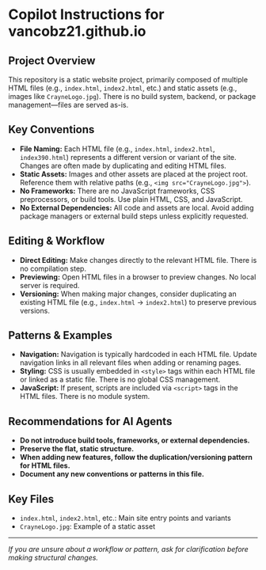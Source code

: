 # Copilot Instructions for vancobz21.github.io

## Project Overview
This repository is a static website project, primarily composed of multiple HTML files (e.g., `index.html`, `index2.html`, etc.) and static assets (e.g., images like `CrayneLogo.jpg`). There is no build system, backend, or package management—files are served as-is.

## Key Conventions
- **File Naming:** Each HTML file (e.g., `index.html`, `index2.html`, `index390.html`) represents a different version or variant of the site. Changes are often made by duplicating and editing HTML files.
- **Static Assets:** Images and other assets are placed at the project root. Reference them with relative paths (e.g., `<img src="CrayneLogo.jpg">`).
- **No Frameworks:** There are no JavaScript frameworks, CSS preprocessors, or build tools. Use plain HTML, CSS, and JavaScript.
- **No External Dependencies:** All code and assets are local. Avoid adding package managers or external build steps unless explicitly requested.

## Editing & Workflow
- **Direct Editing:** Make changes directly to the relevant HTML file. There is no compilation step.
- **Previewing:** Open HTML files in a browser to preview changes. No local server is required.
- **Versioning:** When making major changes, consider duplicating an existing HTML file (e.g., `index.html` → `index2.html`) to preserve previous versions.

## Patterns & Examples
- **Navigation:** Navigation is typically hardcoded in each HTML file. Update navigation links in all relevant files when adding or renaming pages.
- **Styling:** CSS is usually embedded in `<style>` tags within each HTML file or linked as a static file. There is no global CSS management.
- **JavaScript:** If present, scripts are included via `<script>` tags in the HTML files. There is no module system.

## Recommendations for AI Agents
- **Do not introduce build tools, frameworks, or external dependencies.**
- **Preserve the flat, static structure.**
- **When adding new features, follow the duplication/versioning pattern for HTML files.**
- **Document any new conventions or patterns in this file.**

## Key Files
- `index.html`, `index2.html`, etc.: Main site entry points and variants
- `CrayneLogo.jpg`: Example of a static asset

---

_If you are unsure about a workflow or pattern, ask for clarification before making structural changes._
